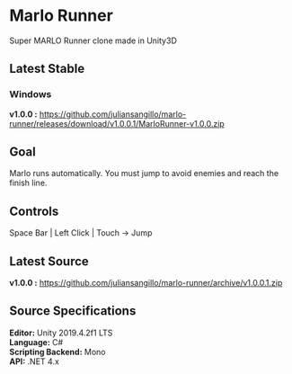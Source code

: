 # Marlo Runner
Super MARLO Runner clone made in Unity3D
## Latest Stable
### Windows
**v1.0.0 :** https://github.com/juliansangillo/marlo-runner/releases/download/v1.0.0.1/MarloRunner-v1.0.0.zip
## Goal
Marlo runs automatically. You must jump to avoid enemies and reach the finish line.
## Controls
Space Bar | Left Click | Touch -> Jump
## Latest Source
**v1.0.0 :** https://github.com/juliansangillo/marlo-runner/archive/v1.0.0.1.zip
## Source Specifications
**Editor:** Unity 2019.4.2f1 LTS  
**Language:** C#  
**Scripting Backend:** Mono  
**API:** .NET 4.x
